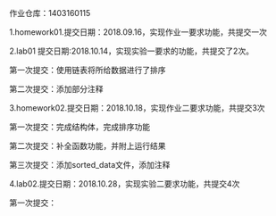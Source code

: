 作业仓库：1403160115

1.homework01.提交日期：2018.09.16，实现作业一要求功能，共提交一次

2.lab01
提交日期:2018.10.14，实现实验一要求的功能，共提交了2次。

第一次提交：使用链表将所给数据进行了排序

第二次提交：添加部分注释


3.homework02.提交日期：2018.10.18，实现作业二要求功能，共提交3次

第一次提交：完成结构体，完成排序功能

第二次提交：补全函数功能，并附上运行结果

第三次提交：添加sorted_data文件，添加注释

4.lab02.提交日期：2018.10.28，实现实验二要求功能，共提交4次

第一次提交：

